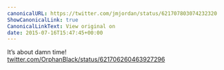```yaml
---
canonicalURL: https://twitter.com/jmjordan/status/621707803074232320
ShowCanonicalLink: true
CanonicalLinkText: View original on
date: 2015-07-16T15:47:45+00:00
---
```

It’s about damn time! [twitter.com/OrphanBlack/status/621706260463927296](https://twitter.com/OrphanBlack/status/621706260463927296)